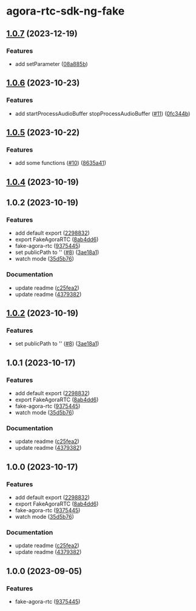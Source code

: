 # agora-rtc-sdk-ng-fake

## [1.0.7](https://github.com/AgoraIO-Extensions/agora-rtc-sdk-ng-fake/compare/v1.0.6...v1.0.7) (2023-12-19)

### Features

- add setParameter ([08a885b](https://github.com/AgoraIO-Extensions/agora-rtc-sdk-ng-fake/commit/08a885b81b77d1966a1a43badd35db914dfb028f))

## [1.0.6](https://github.com/AgoraIO-Extensions/agora-rtc-sdk-ng-fake/compare/v1.0.5...v1.0.6) (2023-10-23)

### Features

- add startProcessAudioBuffer stopProcessAudioBuffer ([#11](https://github.com/AgoraIO-Extensions/agora-rtc-sdk-ng-fake/issues/11)) ([0fc344b](https://github.com/AgoraIO-Extensions/agora-rtc-sdk-ng-fake/commit/0fc344b72e08533677b745ca21386c59e690f74c))

## [1.0.5](https://github.com/AgoraIO-Extensions/agora-rtc-sdk-ng-fake/compare/v1.0.2...v1.0.5) (2023-10-22)

### Features

- add some functions ([#10](https://github.com/AgoraIO-Extensions/agora-rtc-sdk-ng-fake/issues/10)) ([8635a41](https://github.com/AgoraIO-Extensions/agora-rtc-sdk-ng-fake/commit/8635a412ba4272f378bb885c5ef6c9d7ad99241b))

## [1.0.4](https://github.com/AgoraIO-Extensions/agora-rtc-sdk-ng-fake/compare/v1.0.2...v1.0.4) (2023-10-19)

## 1.0.2 (2023-10-19)

### Features

- add default export ([2298832](https://github.com/AgoraIO-Extensions/agora-rtc-sdk-ng-fake/commit/22988323b5701fb288d4bbc719fc74937ac2619e))
- export FakeAgoraRTC ([8ab4dd6](https://github.com/AgoraIO-Extensions/agora-rtc-sdk-ng-fake/commit/8ab4dd60e975cda60c43af4bd749127f897e61ca))
- fake-agora-rtc ([9375445](https://github.com/AgoraIO-Extensions/agora-rtc-sdk-ng-fake/commit/9375445974e8ca824c3467306f9f24206fc91e95))
- set publicPath to '' ([#8](https://github.com/AgoraIO-Extensions/agora-rtc-sdk-ng-fake/issues/8)) ([3ae18a1](https://github.com/AgoraIO-Extensions/agora-rtc-sdk-ng-fake/commit/3ae18a1e29a2ceecce837db6a801eca7012e6e42))
- watch mode ([35d5b76](https://github.com/AgoraIO-Extensions/agora-rtc-sdk-ng-fake/commit/35d5b764547c078aa869f98e77d93c8bc526eadd))

### Documentation

- update readme ([c25fea2](https://github.com/AgoraIO-Extensions/agora-rtc-sdk-ng-fake/commit/c25fea253fc71712bbe84f1443e008b0ddfc08ba))
- update readme ([4379382](https://github.com/AgoraIO-Extensions/agora-rtc-sdk-ng-fake/commit/4379382632853a9660d46a662bf1bb18c568cb62))

## [1.0.2](https://github.com/AgoraIO-Extensions/agora-rtc-sdk-ng-fake/compare/v1.0.1...v1.0.2) (2023-10-19)

### Features

- set publicPath to '' ([#8](https://github.com/AgoraIO-Extensions/agora-rtc-sdk-ng-fake/issues/8)) ([3ae18a1](https://github.com/AgoraIO-Extensions/agora-rtc-sdk-ng-fake/commit/3ae18a1e29a2ceecce837db6a801eca7012e6e42))

## 1.0.1 (2023-10-17)

### Features

- add default export ([2298832](https://github.com/AgoraIO-Extensions/agora-rtc-sdk-ng-fake/commit/22988323b5701fb288d4bbc719fc74937ac2619e))
- export FakeAgoraRTC ([8ab4dd6](https://github.com/AgoraIO-Extensions/agora-rtc-sdk-ng-fake/commit/8ab4dd60e975cda60c43af4bd749127f897e61ca))
- fake-agora-rtc ([9375445](https://github.com/AgoraIO-Extensions/agora-rtc-sdk-ng-fake/commit/9375445974e8ca824c3467306f9f24206fc91e95))
- watch mode ([35d5b76](https://github.com/AgoraIO-Extensions/agora-rtc-sdk-ng-fake/commit/35d5b764547c078aa869f98e77d93c8bc526eadd))

### Documentation

- update readme ([c25fea2](https://github.com/AgoraIO-Extensions/agora-rtc-sdk-ng-fake/commit/c25fea253fc71712bbe84f1443e008b0ddfc08ba))
- update readme ([4379382](https://github.com/AgoraIO-Extensions/agora-rtc-sdk-ng-fake/commit/4379382632853a9660d46a662bf1bb18c568cb62))

## 1.0.0 (2023-10-17)

### Features

- add default export ([2298832](https://github.com/AgoraIO-Extensions/agora-rtc-sdk-ng-fake/commit/22988323b5701fb288d4bbc719fc74937ac2619e))
- export FakeAgoraRTC ([8ab4dd6](https://github.com/AgoraIO-Extensions/agora-rtc-sdk-ng-fake/commit/8ab4dd60e975cda60c43af4bd749127f897e61ca))
- fake-agora-rtc ([9375445](https://github.com/AgoraIO-Extensions/agora-rtc-sdk-ng-fake/commit/9375445974e8ca824c3467306f9f24206fc91e95))
- watch mode ([35d5b76](https://github.com/AgoraIO-Extensions/agora-rtc-sdk-ng-fake/commit/35d5b764547c078aa869f98e77d93c8bc526eadd))

### Documentation

- update readme ([c25fea2](https://github.com/AgoraIO-Extensions/agora-rtc-sdk-ng-fake/commit/c25fea253fc71712bbe84f1443e008b0ddfc08ba))
- update readme ([4379382](https://github.com/AgoraIO-Extensions/agora-rtc-sdk-ng-fake/commit/4379382632853a9660d46a662bf1bb18c568cb62))

## 1.0.0 (2023-09-05)

### Features

- fake-agora-rtc ([9375445](https://github.com/AgoraIO-Extensions/agora-rtc-sdk-ng-fake/commit/9375445974e8ca824c3467306f9f24206fc91e95))
